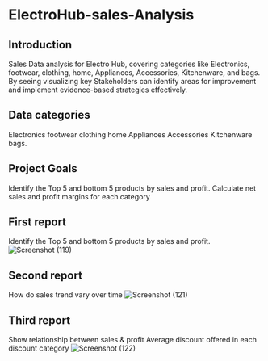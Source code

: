 # ElectroHub-sales-Analysis
##  Introduction
Sales Data analysis for Electro Hub, covering categories like Electronics,
footwear, clothing, home, Appliances, Accessories, Kitchenware, and bags.
By seeing visualizing key Stakeholders can identify areas for improvement
and implement evidence-based strategies effectively.

## Data categories 
 Electronics
footwear
clothing
home
Appliances
Accessories
Kitchenware
bags.

## Project Goals
Identify the Top 5 and bottom 5
products by sales and profit.
Calculate net sales and profit margins for each category

## First report 
Identify the Top 5 and bottom 5
products by sales and profit.
![Screenshot (119)](https://github.com/user-attachments/assets/9aff95ea-fb8b-4fdb-b280-9ef07ff14725)

## Second report
How do sales trend vary over time 
![Screenshot (121)](https://github.com/user-attachments/assets/c64b8de4-d77d-4bb7-970c-232980496ee7)

## Third report
Show relationship between sales & profit
Average discount offered in each discount category
![Screenshot (122)](https://github.com/user-attachments/assets/9e719636-0595-4f65-bfce-314f95c1c13d)



